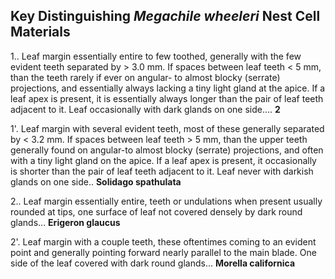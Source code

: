 
## Key Distinguishing *Megachile wheeleri* Nest Cell Materials

1.. Leaf margin essentially entire to few toothed, generally with the few evident teeth separated by > 3.0 mm. If spaces between leaf teeth < 5 mm, than the teeth rarely if ever on angular- to almost blocky (serrate) projections, and essentially always lacking a tiny light gland at the apice. If a leaf apex is present, it is essentially always longer than the pair of leaf teeth adjacent to it. Leaf occasionally with dark glands on one side.... **2**

1'. Leaf margin with several evident teeth, most of these generally separated by < 3.2 mm. If spaces between leaf teeth > 5 mm, than the upper teeth generally found on angular-to almost blocky (serrate) projections, and often with a tiny light gland on the apice. If a leaf apex is present, it occasionally is shorter than the pair of leaf teeth adjacent to it. Leaf never with darkish glands on one side.. **Solidago spathulata**

2.. Leaf margin essentially entire, teeth or undulations when present usually rounded at tips, one surface of leaf not covered densely by dark round glands... **Erigeron glaucus**

2'. Leaf margin with a couple teeth, these oftentimes coming to an evident point and generally pointing forward nearly parallel to the main blade. One side of the leaf covered with dark round glands... **Morella californica**

